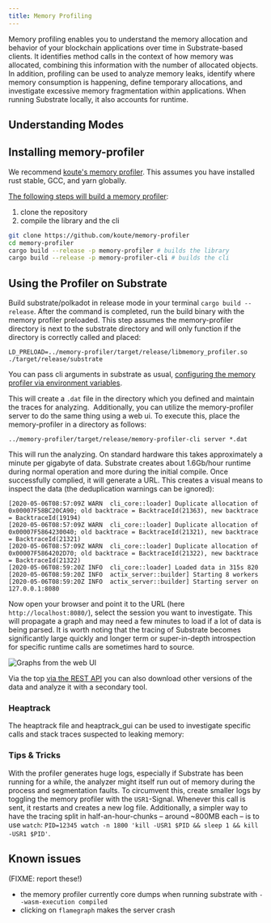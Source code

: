 ```yaml
---
title: Memory Profiling
---
```


Memory profiling enables you to understand the memory allocation and behavior of your blockchain applications over time in Substrate-based clients. It identifies method calls in the context of how memory was allocated, combining this information with the number of allocated objects. In addition, profiling can be used to analyze memory leaks, identify where memory consumption is happening, define temporary allocations, and investigate excessive memory fragmentation within applications. When running Substrate locally, it also accounts for runtime. 

## Understanding Modes

## Installing memory-profiler

We recommend [koute's memory profiler](https://github.com/koute/memory-profiler).
This assumes you have installed rust stable, GCC, and yarn globally. 

[The following steps will build a memory profiler](https://github.com/koute/memory-profiler#building):

1. clone the repository
2. compile the library and the cli

```bash
git clone https://github.com/koute/memory-profiler
cd memory-profiler
cargo build --release -p memory-profiler # builds the library
cargo build --release -p memory-profiler-cli # builds the cli

```

## Using the Profiler on Substrate

Build substrate/polkadot in release mode in your terminal `cargo build --release`. After the command is completed, run the build binary with the memory profiler preloaded. This step assumes the memory-profiler directory is next to the substrate directory and will only function if the directory is correctly called and placed:

```
LD_PRELOAD=../memory-profiler/target/release/libmemory_profiler.so ./target/release/substrate
```

You can pass cli arguments in substrate as usual, [configuring the memory profiler via environment variables](https://github.com/koute/memory-profiler#environment-variables-used-by-libmemory_profilerso).

This will create a `.dat` file in the directory which you defined and maintain the traces for analyzing. 
Additionally, you can utilize the memory-profiler server to do the same thing using a web ui. 
To execute this, place the memory-profiler in a directory as follows:

```
../memory-profiler/target/release/memory-profiler-cli server *.dat

```

This will run the analyzing. On standard hardware this takes approximately a minute per gigabyte of data. Substrate creates about 1.6Gb/hour runtime during normal operation and more during the initial compile. Once successfully complied, it will generate a URL. This creates a visual means to inspect the data (the deduplication warnings can be ignored):

```
[2020-05-06T08:57:09Z WARN  cli_core::loader] Duplicate allocation of 0x00007F58BC20CA90; old backtrace = BacktraceId(21363), new backtrace = BacktraceId(19194)
[2020-05-06T08:57:09Z WARN  cli_core::loader] Duplicate allocation of 0x00007F5864230040; old backtrace = BacktraceId(21321), new backtrace = BacktraceId(21321)
[2020-05-06T08:57:09Z WARN  cli_core::loader] Duplicate allocation of 0x00007F5864202D70; old backtrace = BacktraceId(21322), new backtrace = BacktraceId(21322)
[2020-05-06T08:59:20Z INFO  cli_core::loader] Loaded data in 315s 820
[2020-05-06T08:59:20Z INFO  actix_server::builder] Starting 8 workers
[2020-05-06T08:59:20Z INFO  actix_server::builder] Starting server on 127.0.0.1:8080
```

Now open your browser and point it to the URL (here `http://localhost:8080/`), select the session you want to investigate. This will propagate a graph and may need a few minutes to load if a lot of data is being parsed. It is worth noting that 
the tracing of Substrate becomes significantly large quickly and longer term or super-in-depth introspection for specific runtime calls are sometimes hard to source.

![Graphs from the web UI](https://github.com/substrate-developer-hub/substrate-developer-hub.github.io/blob/source/docs/assets/memory-graph.png)


Via the top [via the REST API](https://github.com/koute/memory-profiler#rest-api-exposed-by-memory-profiler-cli-server) you can also download other versions of the data and analyze it with a secondary tool.

### Heaptrack

The heaptrack file and heaptrack_gui can be used to investigate specific calls and stack traces suspected to leaking memory:

### Tips & Tricks

With the profiler generates huge logs, especially if Substrate has been running for a while, the analyzer might itself run out of memory during the process and segmentation faults. To circumvent this, create smaller logs by toggling the memory profiler with the `USR1`-Signal. Whenever this call is sent, it restarts and creates a new log file. Additionally, a simpler way to have the tracing split in half-an-hour-chunks – around ~800MB each – is to use `watch`: `PID=12345 watch -n 1800 'kill -USR1 $PID && sleep 1 && kill -USR1 $PID'`.

## Known issues

(FIXME: report these!)


- the memory profiler currently core dumps when running substrate with `--wasm-execution compiled`
- clicking on `flamegraph` makes the server crash
